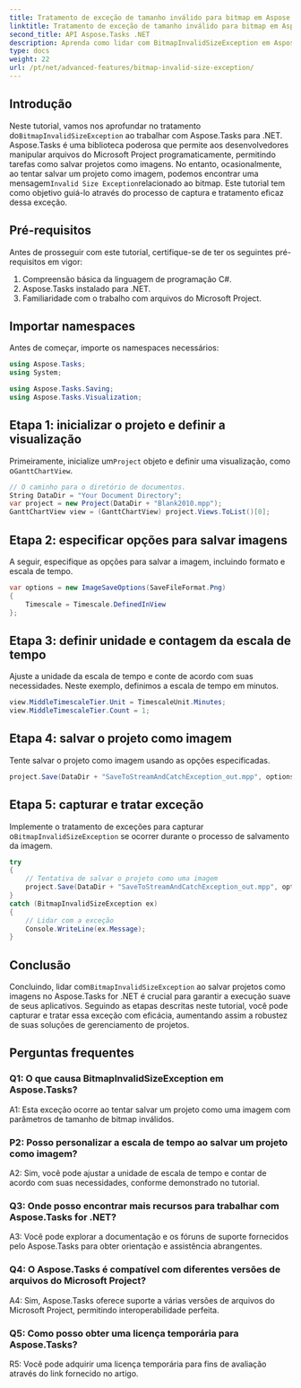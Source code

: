 ```yaml
---
title: Tratamento de exceção de tamanho inválido para bitmap em Aspose.Tasks
linktitle: Tratamento de exceção de tamanho inválido para bitmap em Aspose.Tasks
second_title: API Aspose.Tasks .NET
description: Aprenda como lidar com BitmapInvalidSizeException em Aspose.Tasks for .NET ao salvar projetos como imagens. Tutorial abrangente com orientação passo a passo.
type: docs
weight: 22
url: /pt/net/advanced-features/bitmap-invalid-size-exception/
---
```

## Introdução

 Neste tutorial, vamos nos aprofundar no tratamento do`BitmapInvalidSizeException` ao trabalhar com Aspose.Tasks para .NET. Aspose.Tasks é uma biblioteca poderosa que permite aos desenvolvedores manipular arquivos do Microsoft Project programaticamente, permitindo tarefas como salvar projetos como imagens. No entanto, ocasionalmente, ao tentar salvar um projeto como imagem, podemos encontrar uma mensagem`Invalid Size Exception`relacionado ao bitmap. Este tutorial tem como objetivo guiá-lo através do processo de captura e tratamento eficaz dessa exceção.

## Pré-requisitos

Antes de prosseguir com este tutorial, certifique-se de ter os seguintes pré-requisitos em vigor:
1. Compreensão básica da linguagem de programação C#.
2. Aspose.Tasks instalado para .NET.
3. Familiaridade com o trabalho com arquivos do Microsoft Project.

## Importar namespaces

Antes de começar, importe os namespaces necessários:
```csharp
using Aspose.Tasks;
using System;

using Aspose.Tasks.Saving;
using Aspose.Tasks.Visualization;

```

## Etapa 1: inicializar o projeto e definir a visualização

 Primeiramente, inicialize um`Project` objeto e definir uma visualização, como o`GanttChartView`.

```csharp
// O caminho para o diretório de documentos.
String DataDir = "Your Document Directory";
var project = new Project(DataDir + "Blank2010.mpp");
GanttChartView view = (GanttChartView) project.Views.ToList()[0];
```

## Etapa 2: especificar opções para salvar imagens

A seguir, especifique as opções para salvar a imagem, incluindo formato e escala de tempo.

```csharp
var options = new ImageSaveOptions(SaveFileFormat.Png)
{
    Timescale = Timescale.DefinedInView
};
```

## Etapa 3: definir unidade e contagem da escala de tempo

Ajuste a unidade da escala de tempo e conte de acordo com suas necessidades. Neste exemplo, definimos a escala de tempo em minutos.

```csharp
view.MiddleTimescaleTier.Unit = TimescaleUnit.Minutes;
view.MiddleTimescaleTier.Count = 1;
```

## Etapa 4: salvar o projeto como imagem

Tente salvar o projeto como imagem usando as opções especificadas.

```csharp
project.Save(DataDir + "SaveToStreamAndCatchException_out.mpp", options);
```

## Etapa 5: capturar e tratar exceção

 Implemente o tratamento de exceções para capturar o`BitmapInvalidSizeException` se ocorrer durante o processo de salvamento da imagem.

```csharp
try
{
    // Tentativa de salvar o projeto como uma imagem
    project.Save(DataDir + "SaveToStreamAndCatchException_out.mpp", options);
}
catch (BitmapInvalidSizeException ex)
{
    // Lidar com a exceção
    Console.WriteLine(ex.Message);
}
```

## Conclusão

 Concluindo, lidar com`BitmapInvalidSizeException` ao salvar projetos como imagens no Aspose.Tasks for .NET é crucial para garantir a execução suave de seus aplicativos. Seguindo as etapas descritas neste tutorial, você pode capturar e tratar essa exceção com eficácia, aumentando assim a robustez de suas soluções de gerenciamento de projetos.

## Perguntas frequentes

### Q1: O que causa BitmapInvalidSizeException em Aspose.Tasks?

A1: Esta exceção ocorre ao tentar salvar um projeto como uma imagem com parâmetros de tamanho de bitmap inválidos.

### P2: Posso personalizar a escala de tempo ao salvar um projeto como imagem?

A2: Sim, você pode ajustar a unidade de escala de tempo e contar de acordo com suas necessidades, conforme demonstrado no tutorial.

### Q3: Onde posso encontrar mais recursos para trabalhar com Aspose.Tasks for .NET?

A3: Você pode explorar a documentação e os fóruns de suporte fornecidos pelo Aspose.Tasks para obter orientação e assistência abrangentes.

### Q4: O Aspose.Tasks é compatível com diferentes versões de arquivos do Microsoft Project?

A4: Sim, Aspose.Tasks oferece suporte a várias versões de arquivos do Microsoft Project, permitindo interoperabilidade perfeita.

### Q5: Como posso obter uma licença temporária para Aspose.Tasks?

R5: Você pode adquirir uma licença temporária para fins de avaliação através do link fornecido no artigo.
